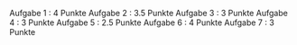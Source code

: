 Aufgabe 1	:	4 Punkte
Aufgabe 2	:	3.5 Punkte
Aufgabe 3	:	3 Punkte
Aufgabe 4	:	3 Punkte
Aufgabe 5	:	2.5 Punkte
Aufgabe 6	:	4 Punkte
Aufgabe 7	:	3 Punkte

